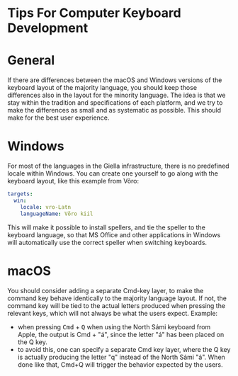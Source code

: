 Tips For Computer Keyboard Development
======

# General

If there are differences between the macOS and Windows versions of the keyboard layout of the majority language, you should keep those differences also in the
layout for the minority language. The idea is that we stay within the tradition
and specifications of each platform, and we try to make the differences as small
and as systematic as possible. This should make for the best user experience.

# Windows

For most of the languages in the Giella infrastructure, there is no predefined
locale within Windows. You can create one yourself to go along with the keyboard
layout, like this example from Võro:

```yaml
targets:
  win:
    locale: vro-Latn
    languageName: Võro kiil
```

This will make it possible to install spellers, and tie the speller to
the keyboard language, so that MS Office and other applications in Windows will
automatically use the correct speller when switching keyboards.

# macOS

You should consider adding a separate Cmd-key layer, to make the command key
behave identically to the majority language layout. If not, the command key will
be tied to the actual letters produced when pressing the relevant keys, which
will not always be what the users expect. Example:

* when pressing <kbd>Cmd</kbd> + <kbd>Q</kbd> when using the North Sámi keyboard from Apple,
  the output is Cmd + "á", since the letter "á" has been placed on the Q key.
* to avoid this, one can specify a separate Cmd key layer, where the Q key is
  actually producing the letter "q" instead of the North Sámi "á". When done
  like that, Cmd+Q will trigger the behavior expected by the users.
